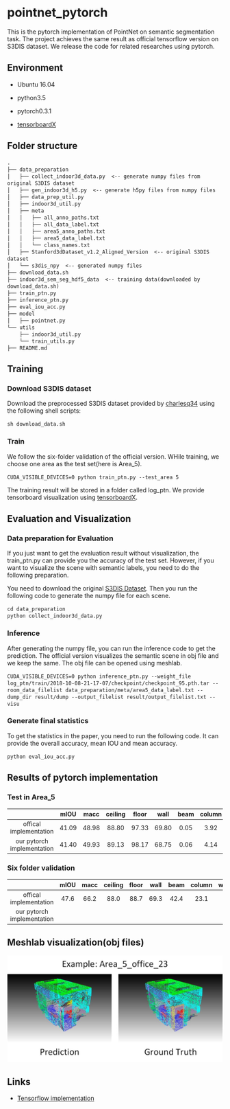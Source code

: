 # pointnet_pytorch
This is the pytorch implementation of PointNet on semantic segmentation task. The project achieves the same result as official tensorflow version on S3DIS dataset. We release the code for related researches using pytorch.

## Environment
* Ubuntu 16.04

* python3.5

* pytorch0.3.1

* <a href="https://github.com/lanpa/tensorboardX" target="_blank">tensorboardX</a>

## Folder structure
```plain
.
├── data_preparation
│   ├── collect_indoor3d_data.py  <-- generate numpy files from original S3DIS dataset
│   ├── gen_indoor3d_h5.py  <-- generate h5py files from numpy files
│   ├── data_prep_util.py
│   ├── indoor3d_util.py
│   ├── meta
│   │   ├── all_anno_paths.txt
│   │   ├── all_data_label.txt
│   │   ├── area5_anno_paths.txt
│   │   ├── area5_data_label.txt
│   │   └── class_names.txt
│   ├── Stanford3dDataset_v1.2_Aligned_Version  <-- original S3DIS dataset
│   └── s3dis_npy  <-- generated numpy files
├── download_data.sh
├── indoor3d_sem_seg_hdf5_data  <-- training data(downloaded by download_data.sh)
├── train_ptn.py
├── inference_ptn.py
├── eval_iou_acc.py
├── model
│   ├── pointnet.py
└── utils
    ├── indoor3d_util.py
    └── train_utils.py
├── README.md

```

## Training
### Download S3DIS dataset
Download the preprocessed S3DIS dataset provided by <a href="https://github.com/charlesq34/pointnet/tree/master/sem_seg" target="_blank">charlesq34</a> using the following shell scripts:
```
sh download_data.sh
```

### Train
We follow the six-folder validation of the official version. WHile training, we choose one area as the test set(here is Area_5).
```
CUDA_VISIBLE_DEVICES=0 python train_ptn.py --test_area 5
```
The training result will be stored in a folder called log_ptn. We provide tensorboard visualization using <a href="https://github.com/lanpa/tensorboardX" target="_blank">tensorboardX</a>.

## Evaluation and Visualization
### Data preparation for Evaluation
If you just want to get the evaluation result without visualization, the train_ptn.py can provide you the accuracy of the test set. However, if you want to visualize the scene with semantic labels, you need to do the following preparation.

You need to download the original <a href="http://buildingparser.stanford.edu/dataset.html">S3DIS Dataset</a>. Then you run the following code to generate the numpy file for each scene.
```
cd data_preparation
python collect_indoor3d_data.py
```

### Inference
After generating the numpy file, you can run the inference code to get the prediction. The official version visualizes the semantic scene in obj file and we keep the same. The obj file can be opened using meshlab.
```
CUDA_VISIBLE_DEVICES=0 python inference_ptn.py --weight_file log_ptn/train/2018-10-08-21-17-07/checkpoint/checkpoint_95.pth.tar --room_data_filelist data_preparation/meta/area5_data_label.txt --dump_dir result/dump --output_filelist result/output_filelist.txt --visu
```

### Generate final statistics
To get the statistics in the paper, you need to run the following code. It can provide the overall accuracy, mean IOU and mean accuracy.
```
python eval_iou_acc.py

```

## Results of pytorch implementation
### Test in Area_5
|   | mIOU | macc | ceiling | floor | wall | beam | column | window | door | chair | table | bookcase | sofa | board | clutter| 
|:-:|:-:|:-:|:-:|:-:|:-:|:-:|:-:|:-:|:-:|:-:|:-:|:-:|:-:|:-:|:-:|
| offical implementation | 41.09 | 48.98 | 88.80 | 97.33 | 69.80 | 0.05 | 3.92 | 46.26 | 10.76 | 52.61 | 58.93 | 40.28 | 5.85 | 26.38 | 33.22 |
| our pytorch implementation | 41.40 | 49.93 | 89.13 | 98.17 | 68.75 | 0.06 | 4.14 | 44.63 | 10.68 | 59.10 | 52.81 | 42.80 |  3.05 | 31.31 | 33.59 |
### Six folder validation
|   | mIOU | macc | ceiling | floor | wall | beam | column | window | door | chair | table | bookcase | sofa | board | clutter| 
|:-:|:-:|:-:|:-:|:-:|:-:|:-:|:-:|:-:|:-:|:-:|:-:|:-:|:-:|:-:|:-:|
| offical implementation | 47.6 | 66.2 | 88.0 | 88.7 | 69.3 | 42.4 | 23.1 | 47.5 | 51.6 | 42.0 | 54.1 | 38.2 | 9.6 | 29.4 | 35.2 |
| our pytorch implementation |   |   | |   |   | |   |   | |   |   | |   |   ||   |

## Meshlab visualization(obj files)
![prediction example](https://github.com/LZDSJTU/pointnet_pytorch/blob/master/img/example.jpg)


## Links
* <a href="https://github.com/charlesq34/pointnet" target="_blank">Tensorflow implementation</a>
